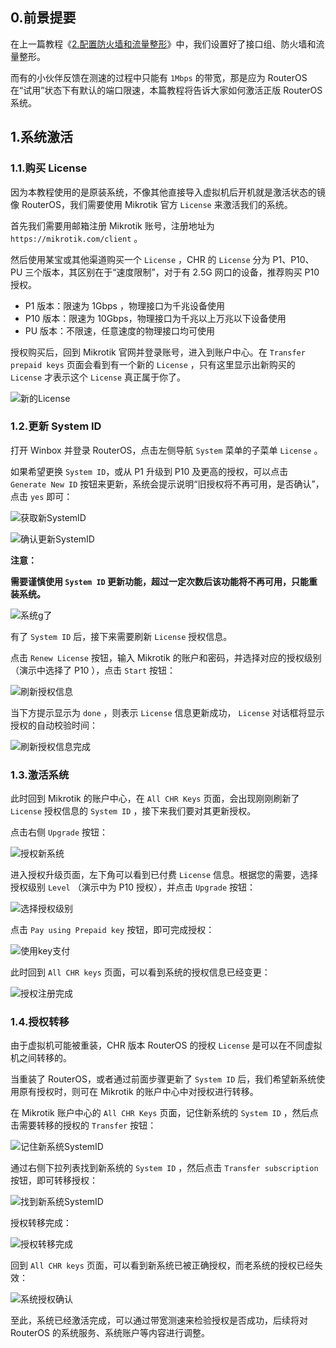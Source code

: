 ## 0.前景提要

在上一篇教程《[2.配置防火墙和流量整形](./2.配置防火墙和流量整形.md)》中，我们设置好了接口组、防火墙和流量整形。  

而有的小伙伴反馈在测速的过程中只能有 `1Mbps` 的带宽，那是应为 RouterOS 在“试用”状态下有默认的端口限速，本篇教程将告诉大家如何激活正版 RouterOS 系统。

## 1.系统激活

### 1.1.购买 License

因为本教程使用的是原装系统，不像其他直接导入虚拟机后开机就是激活状态的镜像 RouterOS，我们需要使用 Mikrotik 官方 `License` 来激活我们的系统。  

首先我们需要用邮箱注册 Mikrotik 账号，注册地址为 `https://mikrotik.com/client` 。

然后使用某宝或其他渠道购买一个 `License` ，CHR 的 `License` 分为 P1、P10、PU 三个版本，其区别在于“速度限制”，对于有 2.5G 网口的设备，推荐购买 P10 授权。

- P1 版本：限速为 1Gbps ，物理接口为千兆设备使用
- P10 版本：限速为 10Gbps，物理接口为千兆以上万兆以下设备使用
- PU 版本：不限速，任意速度的物理接口均可使用

授权购买后，回到 Mikrotik 官网并登录账号，进入到账户中心。在 `Transfer prepaid keys` 页面会看到有一个新的 `License` ，只有这里显示出新购买的 `License` 才表示这个 `License` 真正属于你了。

![新的License](img/p3/buy_new_license.png)

### 1.2.更新 System ID

打开 Winbox 并登录 RouterOS，点击左侧导航 `System` 菜单的子菜单 `License` 。  

如果希望更换 `System ID`，或从 P1 升级到 P10 及更高的授权，可以点击 `Generate New ID` 按钮来更新，系统会提示说明“旧授权将不再可用，是否确认”，点击 `yes` 即可：

![获取新SystemID](img/p3/new_system_id.png)

![确认更新SystemID](img/p3/confirm_new_system_id.png)

 **注意：**   

 **需要谨慎使用 `System ID` 更新功能，超过一定次数后该功能将不再可用，只能重装系统。**  

![系统g了](img/p3/system_g.png)

有了 `System ID` 后，接下来需要刷新 `License` 授权信息。  

点击 `Renew License` 按钮，输入 Mikrotik 的账户和密码，并选择对应的授权级别（演示中选择了 P10 ），点击 `Start` 按钮： 

![刷新授权信息](img/p3/renew_license.png)

当下方提示显示为 `done` ，则表示 `License` 信息更新成功， `License` 对话框将显示授权的自动校验时间：

![刷新授权信息完成](img/p3/renew_license_done.png)

### 1.3.激活系统

此时回到 Mikrotik 的账户中心，在 `All CHR Keys` 页面，会出现刚刚刷新了 `License` 授权信息的 `System ID` ，接下来我们要对其更新授权。  

点击右侧 `Upgrade` 按钮：

![授权新系统](img/p3/license_new_system.png)

进入授权升级页面，左下角可以看到已付费 `License` 信息。根据您的需要，选择授权级别 `Level` （演示中为 P10 授权），并点击 `Upgrade` 按钮：

![选择授权级别](img/p3/choose_level.png)

点击 `Pay using Prepaid key` 按钮，即可完成授权：

![使用key支付](img/p3/pay_with_key.png)

此时回到 `All CHR keys` 页面，可以看到系统的授权信息已经变更：

![授权注册完成](img/p3/system_licensed.png)

### 1.4.授权转移

由于虚拟机可能被重装，CHR 版本 RouterOS 的授权 `License` 是可以在不同虚拟机之间转移的。  

当重装了 RouterOS，或者通过前面步骤更新了 `System ID` 后，我们希望新系统使用原有授权时，则可在 Mikrotik 的账户中心中对授权进行转移。  

在 Mikrotik 账户中心的 `All CHR Keys` 页面，记住新系统的 `System ID` ，然后点击需要转移的授权的 `Transfer` 按钮：

![记住新系统SystemID](img/p3/find_new_system_id.png)

通过右侧下拉列表找到新系统的 `System ID` ，然后点击 `Transfer subscription` 按钮，即可转移授权：

![找到新系统SystemID](img/p3/choose_new_system_id.png)

授权转移完成：  

![授权转移完成](img/p3/license_transfer_done.png)

回到 `All CHR keys` 页面，可以看到新系统已被正确授权，而老系统的授权已经失效：

![系统授权确认](img/p3/check_new_system_license.png)

至此，系统已经激活完成，可以通过带宽测速来检验授权是否成功，后续将对 RouterOS 的系统服务、系统账户等内容进行调整。 